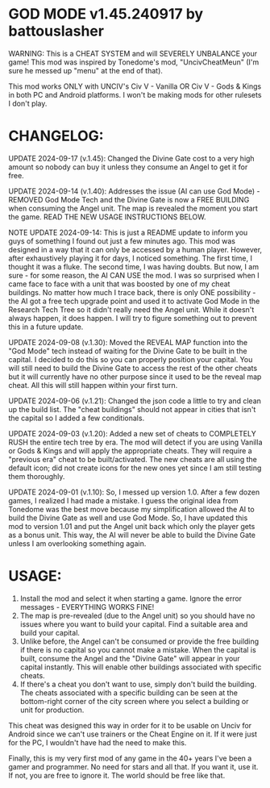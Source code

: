 # GOD MODE v1.45.240917 by battouslasher
WARNING: This is a CHEAT SYSTEM and will SEVERELY UNBALANCE your game! This mod was inspired by Tonedome's mod, "UncivCheatMeun" (I'm sure he messed up "menu" at the end of that).

This mod works ONLY with UNCIV's Civ V - Vanilla OR Civ V - Gods & Kings in both PC and Android platforms. I won't be making mods for other rulesets I don't play.

# CHANGELOG:
UPDATE 2024-09-17 (v.1.45): Changed the Divine Gate cost to a very high amount so nobody can buy it unless they consume an Angel to get it for free.

UPDATE 2024-09-14 (v.1.40): Addresses the issue (AI can use God Mode) - REMOVED God Mode Tech and the Divine Gate is now a FREE BUILDING when consuming the Angel unit. The map is revealed the moment you start the game. READ THE NEW USAGE INSTRUCTIONS BELOW.

NOTE UPDATE 2024-09-14: This is just a README update to inform you guys of something I found out just a few minutes ago. This mod was designed in a way that it can only be accessed by a human player. However, after exhaustively playing it for days, I noticed something. The first time, I thought it was a fluke. The second time, I was having doubts. But now, I am sure - for some reason, the AI CAN USE the mod. I was so surprised when I came face to face with a unit that was boosted by one of my cheat buildings. No matter how much I trace back, there is only ONE possibility - the AI got a free tech upgrade point and used it to activate God Mode in the Research Tech Tree so it didn't really need the Angel unit. While it doesn't always happen, it does happen. I will try to figure something out to prevent this in a future update.

UPDATE 2024-09-08 (v.1.30): Moved the REVEAL MAP function into the "God Mode" tech instead of waiting for the Divine Gate to be built in the capital. I decided to do this so you can properly position your capital. You will still need to build the Divine Gate to access the rest of the other cheats but it will currently have no other purpose since it used to be the reveal map cheat. All this will still happen within your first turn.

UPDATE 2024-09-06 (v.1.21): Changed the json code a little to try and clean up the build list. The "cheat buildings" should not appear in cities that isn't the capital so I added a few conditionals.

UPDATE 2024-09-03 (v.1.20): Added a new set of cheats to COMPLETELY RUSH the entire tech tree by era. The mod will detect if you are using Vanilla or Gods & Kings and will apply the appropriate cheats. They will require a "previous era" cheat to be built/activated. The new cheats are all using the default icon; did not create icons for the new ones yet since I am still testing them thoroughly.

UPDATE 2024-09-01 (v.1.10): So, I messed up version 1.0. After a few dozen games, I realized I had made a mistake. I guess the original idea from Tonedome was the best move because my simplification allowed the AI to build the Divine Gate as well and use God Mode. So, I have updated this mod to version 1.01 and put the Angel unit back which only the player gets as a bonus unit. This way, the AI will never be able to build the Divine Gate unless I am overlooking something again.

# USAGE:
1) Install the mod and select it when starting a game. Ignore the error messages - EVERYTHING WORKS FINE!
2) The map is pre-revealed (due to the Angel unit) so you should have no issues where you want to build your capital. Find a suitable area and build your capital.
3) Unlike before, the Angel can't be consumed or provide the free building if there is no capital so you cannot make a mistake. When the capital is built, consume the Angel and the "Divine Gate" will appear in your capital instantly. This will enable other buildings associated with specific cheats.
4) If there's a cheat you don't want to use, simply don't build the building. The cheats associated with a specific building can be seen at the bottom-right corner of the city screen where you select a building or unit for production.

This cheat was designed this way in order for it to be usable on Unciv for Android since we can't use trainers or the Cheat Engine on it. If it were just for the PC, I wouldn't have had the need to make this.

Finally, this is my very first mod of any game in the 40+ years I've been a gamer and programmer. No need for stars and all that. If you want it, use it. If not, you are free to ignore it. The world should be free like that.
